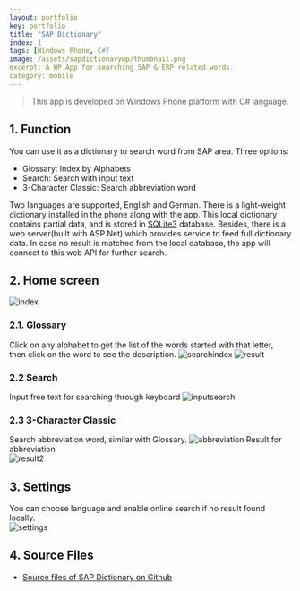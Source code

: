 ```yaml
---
layout: portfolio
key: portfolio
title: "SAP Dictionary"
index: 1
tags: [Windows Phone, C#]
image: /assets/sapdictionarywp/thumbnail.png
excerpt: A WP App for searching SAP & ERP related words.
category: mobile
---
```


> This app is developed on Windows Phone platform with C# language.

## 1. Function
You can use it as a dictionary to search word from SAP area. Three options:  
* Glossary: Index by Alphabets
* Search: Search with input text
* 3-Character Classic: Search abbreviation word

Two languages are supported, English and German. There is a light-weight dictionary installed in the phone along with the app. This local dictionary contains partial data, and is stored in [SQLite3](https://www.sqlite.org/) database. Besides, there is a web server(built with ASP.Net) which provides service to feed full dictionary data. In case no result is matched from the local database, the app will connect to this web API for further search.  

## 2. Home screen  
![index](/assets/sapdictionarywp/index.png "index")  
### 2.1. Glossary
Click on any alphabet to get the list of the words started with that letter, then click on the word to see the description.
![searchindex](/assets/sapdictionarywp/searchindex.png "searchindex")
![result](/assets/sapdictionarywp/result.png "result")
### 2.2 Search  
Input free text for searching through keyboard
![inputsearch](/assets/sapdictionarywp/search.png "inputsearch")
### 2.3 3-Character Classic
Search abbreviation word, similar with Glossary.
![abbreviation](/assets/sapdictionarywp/abbreviation.png "abbreviation")
Result for abbreviation  
![result2](/assets/sapdictionarywp/result2.png "result2")
## 3. Settings
You can choose language and enable online search if no result found locally.  
![settings](/assets/sapdictionarywp/settings.png "settings")
## 4. Source Files
* [Source files of SAP Dictionary on Github](https://github.com/jojozhuang/Portfolio/tree/master/SAPDictionary/Src/DictionaryPhone)
